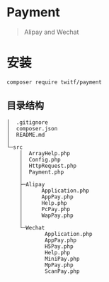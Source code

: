 # Payment

> Alipay and Wechat

# 安装

`composer require twitf/payment`

## 目录结构

```
│  .gitignore
│  composer.json
│  README.md
│  
└─src
    │  ArrayHelp.php
    │  Config.php
    │  HttpRequest.php
    │  Payment.php
    │  
    ├─Alipay
    │      Application.php
    │      AppPay.php
    │      Help.php
    │      PcPay.php
    │      WapPay.php
    │      
    └─Wechat
            Application.php
            AppPay.php
            H5Pay.php
            Help.php
            MiniPay.php
            MpPay.php
            ScanPay.php

```
